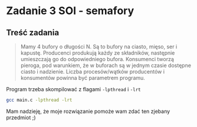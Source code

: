 # Zadanie 3 SOI - semafory

## Treść zadania

> Mamy 4 bufory o długości N. Są to bufory na ciasto, mięso, ser i kapustę.
> Producenci produkują każdy ze składników, następnie umieszczają go do odpowiedniego bufora.
> Konsumenci tworzą pieroga, pod warunkiem, że w buforach są w jednym czasie dostępne ciasto i nadzienie.
> Liczba procesów/wątków producentów i konsumentów powinna być parametrem programu.

Program trzeba skompilować z flagami `-lpthread` i `-lrt`
```sh
gcc main.c -lpthread -lrt
```

Mam nadzieję, że moje rozwiązanie pomoże wam zdać ten zjebany przedmiot ;)
